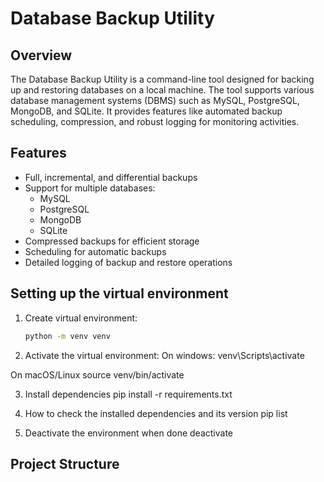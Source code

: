 # Database Backup Utility

## Overview
The Database Backup Utility is a command-line tool designed for backing up and restoring databases on a local machine. The tool supports various database management systems (DBMS) such as MySQL, PostgreSQL, MongoDB, and SQLite. It provides features like automated backup scheduling, compression, and robust logging for monitoring activities.

## Features
- Full, incremental, and differential backups
- Support for multiple databases:
  - MySQL
  - PostgreSQL
  - MongoDB
  - SQLite
- Compressed backups for efficient storage
- Scheduling for automatic backups
- Detailed logging of backup and restore operations

## Setting up the virtual environment
1. Create virtual environment:
    ```bash
    python -m venv venv

2. Activate the virtual environment:
On windows: 
    venv\Scripts\activate

On macOS/Linux
    source venv/bin/activate

3. Install dependencies
    pip install -r requirements.txt

4. How to check the installed dependencies and its version
    pip list

5. Deactivate the environment when done
    deactivate



## Project Structure
